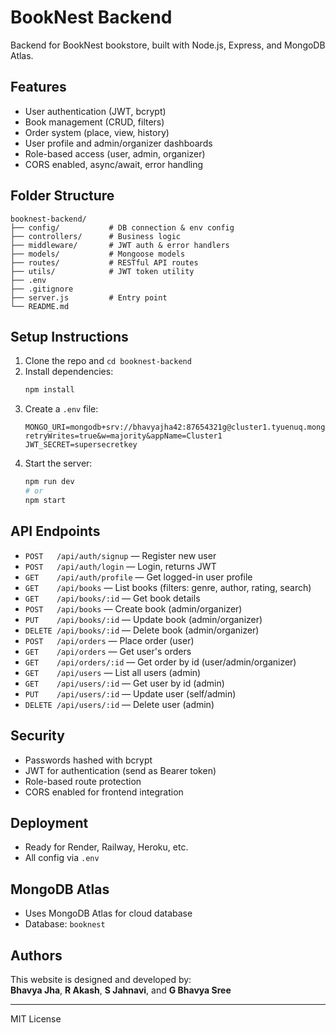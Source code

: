 # BookNest Backend

Backend for BookNest bookstore, built with Node.js, Express, and MongoDB Atlas.

##  Features
- User authentication (JWT, bcrypt)
- Book management (CRUD, filters)
- Order system (place, view, history)
- User profile and admin/organizer dashboards
- Role-based access (user, admin, organizer)
- CORS enabled, async/await, error handling

##  Folder Structure
```
booknest-backend/
├── config/           # DB connection & env config
├── controllers/      # Business logic
├── middleware/       # JWT auth & error handlers
├── models/           # Mongoose models
├── routes/           # RESTful API routes
├── utils/            # JWT token utility
├── .env
├── .gitignore
├── server.js         # Entry point
└── README.md
```

##  Setup Instructions
1. Clone the repo and `cd booknest-backend`
2. Install dependencies:
   ```bash
   npm install
   ```
3. Create a `.env` file:
   ```env
   MONGO_URI=mongodb+srv://bhavyajha42:87654321g@cluster1.tyuenuq.mongodb.net/booknest?retryWrites=true&w=majority&appName=Cluster1
   JWT_SECRET=supersecretkey
   ```
4. Start the server:
   ```bash
   npm run dev
   # or
   npm start
   ```

##  API Endpoints
- `POST   /api/auth/signup`      — Register new user
- `POST   /api/auth/login`       — Login, returns JWT
- `GET    /api/auth/profile`     — Get logged-in user profile
- `GET    /api/books`            — List books (filters: genre, author, rating, search)
- `GET    /api/books/:id`        — Get book details
- `POST   /api/books`            — Create book (admin/organizer)
- `PUT    /api/books/:id`        — Update book (admin/organizer)
- `DELETE /api/books/:id`        — Delete book (admin/organizer)
- `POST   /api/orders`           — Place order (user)
- `GET    /api/orders`           — Get user's orders
- `GET    /api/orders/:id`       — Get order by id (user/admin/organizer)
- `GET    /api/users`            — List all users (admin)
- `GET    /api/users/:id`        — Get user by id (admin)
- `PUT    /api/users/:id`        — Update user (self/admin)
- `DELETE /api/users/:id`        — Delete user (admin)

##  Security
- Passwords hashed with bcrypt
- JWT for authentication (send as Bearer token)
- Role-based route protection
- CORS enabled for frontend integration

##  Deployment
- Ready for Render, Railway, Heroku, etc.
- All config via `.env`

##  MongoDB Atlas
- Uses MongoDB Atlas for cloud database
- Database: `booknest`

##  Authors
This website is designed and developed by:  
**Bhavya Jha**, **R Akash**, **S Jahnavi**, and **G Bhavya Sree**

---
MIT License 